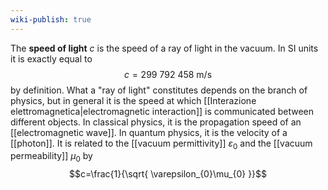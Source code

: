 ```yaml
---
wiki-publish: true
---
```

The **speed of light** $c$ is the speed of a ray of light in the vacuum. In SI units it is exactly equal to
$$c=299\ 792\ 458\text{ m/s}$$
by definition. What a "ray of light" constitutes depends on the branch of physics, but in general it is the speed at which [[Interazione elettromagnetica|electromagnetic interaction]] is communicated between different objects. In classical physics, it is the propagation speed of an [[electromagnetic wave]]. In quantum physics, it is the velocity of a [[photon]]. It is related to the [[vacuum permittivity]] $\varepsilon_{0}$ and the [[vacuum permeability]] $\mu_{0}$ by
$$c=\frac{1}{\sqrt{ \varepsilon_{0}\mu_{0} }}$$
